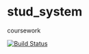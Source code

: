 # stud_system
coursework

[![Build Status](https://travis-ci.org/ViXLEM/stud_system.svg?branch=master)](https://travis-ci.org/ViXLEM/stud_system)